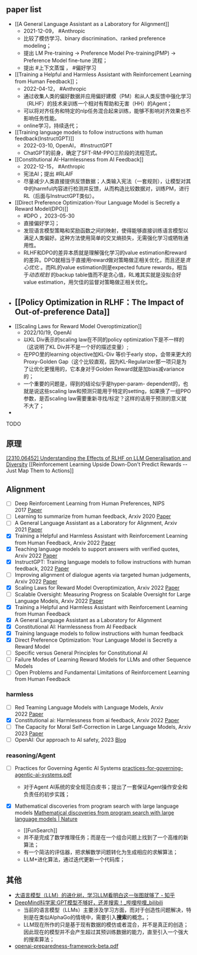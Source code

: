 ## paper list

- [[A General Language Assistant as a Laboratory for Alignment]]
	- 2021-12-09， #Anthropic
	- 比较了模仿学习、binary discrimination、ranked preference modeling；
	- 提出 LM Pre-training → Preference Model Pre-training(PMP) → Preference Model fine-tune 流程；
	- 提出 #上下文蒸馏 ， #偏好学习 
- [[Training a Helpful and Harmless Assistant with Reinforcement Learning from Human Feedback]]；
	- 2022-04-12， #Anthropic
	- 通过收集人类的偏好数据并应用偏好建模（PM）和从人类反馈中强化学习（RLHF）的技术来训练一个相对有帮助和无害（HH）的Agent； 
	-  可以将对齐任务和特定的nlp任务混合起来训练，能够不影响对齐效果也不影响任务性能。
	- online学习，持续迭代；
- [[Training language models to follow instructions with human feedback(InstructGPT)]]
	- 2022-03-10, OpenAI， #InstructGPT
	- ChatGPT的前身，确定了SFT-RM-PPO三阶段的流程范式。
- [[Constitutional AI-Harmlessness from AI Feedback]]
	- 2022-12-15， #Anthropic 
	- 宪法AI；提出 #RLAIF 
	- 尽量减少人类直接提供反馈数据；人类输入宪法（一套规则），让模型对其中的harmful内容进行检测并反馈，从而构造比较数据对，训练PM，进行RL（后面与InstructGPT类似）。
- [[Direct Preference Optimization-Your Language Model is Secretly a Reward Model(DPO)]]
	- #DPO ，2023-05-30
	- 直接偏好学习；
	- 发现语言模型策略和奖励函数之间的映射，使得能够直接训练语言模型以满足人类偏好。这种方法使用简单的交叉熵损失，无需强化学习或牺牲通用性。
	- RLHF和DPO的差异本质就是理解强化学习的value estimation和reward的差异。DPO就相当于直接用reward做对策略做正相关优化，而且还是*贪心优化* 。而RL的value estimation则是expected future rewards，相当于*动态规划* 的backup table值而不是贪心值，RL难其实就是没拟合好value estimation，用欠佳的监督对策略做正相关优化。
- [[Policy Optimization in RLHF：The Impact of Out-of-preference Data]]
	- 
- [[Scaling Laws for Reward Model Overoptimization]]
	- 2022/10/19, OpenAI
	- 以KL Div表示的scaling law在不同的policy optimization下是不一样的（这说明了KL Div并不是一个好的描述变量）;
	- 在PPO里的learning objective加KL-Div 等价于early stop，会带来更大的Proxy-Golden Gap（这个比较直观，因为KL-Regularizer那一项只是为了让优化更慢用的，它本身对于Golden Reward就是加bias减variance的；
	- 一个重要的问题是，得到的结论似乎是hyper-param- dependent的，也就是说这些scaling law和预测只能用于特定的setting，如果换了一组PPO参数，是否scaling law需要重新寻找/标定？这样的话用于预测的意义就不大了；
- 
TODO

## 原理
[[2310.06452] Understanding the Effects of RLHF on LLM Generalisation and Diversity](https://arxiv.org/abs/2310.06452)
[[Reinforcement Learning Upside Down-Don't Predict Rewards -- Just Map Them to Actions]]

## Alignment

- [ ] Deep Reinforcement Learning from Human Preferences, NIPS 2017 [Paper](https://link.zhihu.com/?target=https%3A//arxiv.org/abs/1706.03741)
- [ ] Learning to summarize from human feedback, Arxiv 2020 [Paper](https://link.zhihu.com/?target=https%3A//arxiv.org/abs/2009.01325)
- [ ] A General Language Assistant as a Laboratory for Alignment, Arxiv 2021 [Paper](https://link.zhihu.com/?target=https%3A//arxiv.org/abs/2112.00861)
- [x] Training a Helpful and Harmless Assistant with Reinforcement Learning from Human Feedback, Arxiv 2022 [Paper](https://link.zhihu.com/?target=https%3A//arxiv.org/abs/2204.05862)
- [x] Teaching language models to support answers with verified quotes, Arxiv 2022 [Paper](https://link.zhihu.com/?target=https%3A//arxiv.org/abs/2203.11147)
- [x] InstructGPT: Training language models to follow instructions with human feedback, 2022 [Paper](https://link.zhihu.com/?target=https%3A//arxiv.org/abs/2203.02155)
- [ ] Improving alignment of dialogue agents via targeted human judgements, Arxiv 2022 [Paper](https://link.zhihu.com/?target=https%3A//arxiv.org/abs/2209.14375)
- [x] Scaling Laws for Reward Model Overoptimization, Arxiv 2022 [Paper](https://link.zhihu.com/?target=https%3A//arxiv.org/abs/2210.10760)
- [ ] Scalable Oversight: Measuring Progress on Scalable Oversight for Large Language Models, Arxiv 2022 [Paper](https://link.zhihu.com/?target=https%3A//arxiv.org/pdf/2211.03540.pdf)
- [x] Training a Helpful and Harmless Assistant with Reinforcement Learning from Human Feedback
- [x] A General Language Assistant as a Laboratory for Alignment
- [x] Constitutional AI: Harmlessness from AI Feedback
- [x] Training language models to follow instructions with human feedback
- [x] Direct Preference Optimization: Your Language Model is Secretly a Reward Model
- [ ] Specific versus General Principles for Constitutional AI
- [ ] Failure Modes of Learning Reward Models for LLMs and other Sequence Models
- [ ] Open Problems and Fundamental Limitations of Reinforcement Learning from Human Feedback
### harmless

- [ ] Red Teaming Language Models with Language Models, Arxiv 2022 [Paper](https://link.zhihu.com/?target=https%3A//arxiv.org/abs/2202.03286)
- [x] Constitutional ai: Harmlessness from ai feedback, Arxiv 2022 [Paper](https://link.zhihu.com/?target=https%3A//arxiv.org/abs/2212.08073)
- [ ] The Capacity for Moral Self-Correction in Large Language Models, Arxiv 2023 [Paper](https://link.zhihu.com/?target=https%3A//arxiv.org/abs/2302.07459)
- [ ] OpenAI: Our approach to AI safety, 2023 [Blog](https://link.zhihu.com/?target=https%3A//openai.com/blog/our-approach-to-ai-safety)

### reasoning/Agent 
- [ ] Practices for Governing Agentic AI Systems [practices-for-governing-agentic-ai-systems.pdf](https://cdn.openai.com/papers/practices-for-governing-agentic-ai-systems.pdf)
	-  对于Agent AI系统的安全规范白皮书；提出了一套保证Agent操作安全和负责任的初步实践；

- [x] Mathematical discoveries from program search with large language models [Mathematical discoveries from program search with large language models | Nature](https://www.nature.com/articles/s41586-023-06924-6)
	- [[FunSearch]]
	- 并不是完成了数学推理任务；而是在一个组合问题上找到了一个高维的新算法；
	- 有一个简洁的评估器，把求解数学问题转化为生成相应的求解算法；
	- LLM+进化算法，通过迭代更新一个代码库；

## 其他
- [大语言模型（LLM）的进化树，学习LLM看明白这一张图就够了 - 知乎](https://zhuanlan.zhihu.com/p/627491455)
- [DeepMind科学家:GPT模型不够好，还差搜索！\_哔哩哔哩\_bilibili](https://www.bilibili.com/video/BV1Eb4y1T7Fw/?buvid=XX7888273AF7697D5818467BE308AF8DD2080&from_spmid=default-value&is_story_h5=false&mid=X%2BBahFQiuDNXsN4Pq5HWJw%3D%3D&p=1&plat_id=122&share_from=ugc&share_medium=android&share_plat=android&share_session_id=8b6269b1-e207-4305-b68e-c8a071c39aa4&share_source=WEIXIN&share_tag=s_i&spmid=united.player-video-detail.0.0&timestamp=1702241765&unique_k=PNfwwXJ&up_id=437980486&vd_source=3f4448c688c0096124dbfa48b0a085c3)
	- 当前的语言模型（LLMs）主要涉及学习方面，而对于创造性问题解决，特别是在类似AlphaGo的情境中，需要引入**搜索**的概念。；
	- LLM现在所作的只是基于现有数据的模仿或者混合，并不是真正的创造；因此现在的模型并不会产生超过其预训练数据的能力，直至引入一个强大的搜索算法；
- [openai-preparedness-framework-beta.pdf](https://cdn.openai.com/openai-preparedness-framework-beta.pdf)

